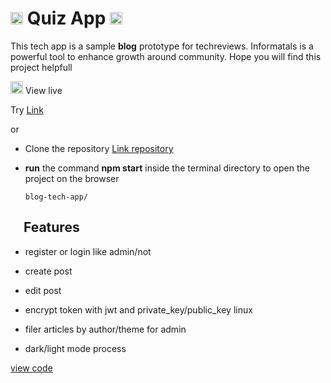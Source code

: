 # <img with="20px" height="20px" src="./link-solid.svg"/> Quiz App <span></span> <img with="20px" height="20px" src="./chalkboard-solid.svg"/>

This tech app is a sample **blog** prototype for techreviews. Informatals is a powerful tool to enhance growth around community. Hope you will find this project helpfull

<img with="20px" height="20px" src="./link-solid.svg"/> View live

Try [Link](https://github.com/BeinRain06/blog-app-tech)

or

- Clone the repository
  [ Link repository](https://github.com/BeinRain06/blog-app-tech)
- **run** the command **npm start** inside the terminal directory to open the project on the browser

  `blog-tech-app/`

## <img with="16px" margin-right="0.15rem" height="16px" src="./link-solid.svg"/> Features <span > </span> <img with="16px"  position="relative" left="2rem" height="16px" src="./patch-check.svg"/>

- register or login like admin/not
  >
- create post
  >
- edit post
  >
- encrypt token with jwt and private_key/public_key linux
  >
- filer articles by author/theme for admin
  >
- dark/light mode process

[view code](https://github.com/BeinRain06/blog-app-tech)

